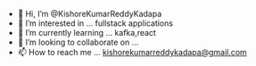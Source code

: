 - 👋 Hi, I’m @KishoreKumarReddyKadapa
- 👀 I’m interested in ... fullstack applications
- 🌱 I’m currently learning ... kafka,react
- 💞️ I’m looking to collaborate on ... 
- 📫 How to reach me ... kishorekumarreddykadapa@gmail.com

<!---
KishoreKumarReddyKadapa/KishoreKumarReddyKadapa is a ✨ special ✨ repository because its `README.md` (this file) appears on your GitHub profile.
You can click the Preview link to take a look at your changes.
--->
